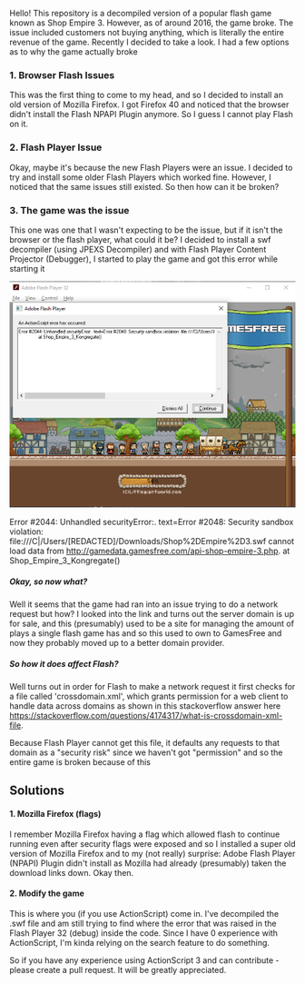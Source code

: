 Hello! This repository is a decompiled version of a popular flash game known as Shop Empire 3. However, as of around
2016, the game broke. The issue included customers not buying anything, which is literally the entire revenue of the
game. Recently I decided to take a look. I had a few options as to why the game actually broke
 
### 1. Browser Flash Issues
This was the first thing to come to my head, and so I decided to install an old version of Mozilla Firefox. I got Firefox
40 and noticed that the browser didn't install the Flash NPAPI Plugin anymore. So I guess I cannot play Flash on it.

### 2. Flash Player Issue
Okay, maybe it's because the new Flash Players were an issue. I decided to try and install some older Flash
Players which worked fine. However, I noticed that the same issues still existed. So then how can it be broken?

### 3. The game was the issue
This one was one that I wasn't expecting to be the issue, but if it isn't the browser or the flash player, what could it
be? I decided to install a swf decompiler (using JPEXS Decompiler) and with Flash Player Content Projector (Debugger), I
started to play the game and got this error while starting it

![img.png](img.png)

Error #2044: Unhandled securityError:. text=Error #2048: Security sandbox violation: file:///C|/Users/[REDACTED]/Downloads/Shop%2DEmpire%2D3.swf cannot load data from http://gamedata.gamesfree.com/api-shop-empire-3.php.
at Shop_Empire_3_Kongregate()

##### Okay, so now what?

Well it seems that the game had ran into an issue trying to do a network request but how? I looked into the link and 
turns out the server domain is up for sale, and this (presumably) used to be a site for managing the amount of plays a
single flash game has and so this used to own to GamesFree and now they probably moved up to a better domain provider.

##### So how it does affect Flash?
Well turns out in order for Flash to make a network request it first checks for a file called 'crossdomain.xml', which
grants permission for a web client to handle data across domains as shown in this stackoverflow answer here
https://stackoverflow.com/questions/4174317/what-is-crossdomain-xml-file.

Because Flash Player cannot get this file, it defaults any requests to that domain as a "security risk" since we haven't
got "permission" and so the entire game is broken because of this

## Solutions

#### 1. Mozilla Firefox (flags)
I remember Mozilla Firefox having a flag which allowed flash to continue running even after security flags were exposed
and so I installed a super old version of Mozilla Firefox and to my (not really) surprise: Adobe Flash Player (NPAPI) 
Plugin didn't install as Mozilla had already (presumably) taken the download links down. Okay then.

#### 2. Modify the game
This is where you (if you use ActionScript) come in. I've decompiled the .swf file and am still trying to find where the
error that was raised in the Flash Player 32 (debug) inside the code. Since I have 0 experience with ActionScript, I'm
kinda relying on the search feature to do something. 

So if you have any experience using ActionScript 3 and can contribute - please create a pull request. It will be greatly
appreciated.
